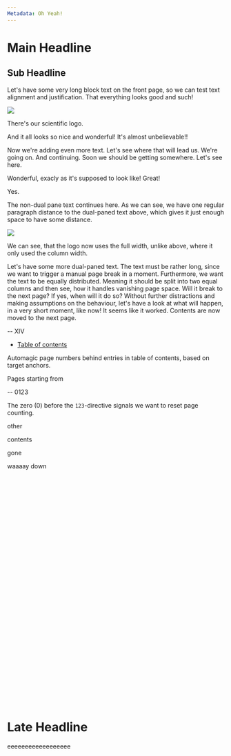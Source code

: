 ```yaml
---
Metadata: Oh Yeah!
---
```


# Main Headline

## Sub Headline

<col-2>

Let's have some very long block text on the front page, so we can test text alignment and justification. That everything looks good and such!

![](https://1.bp.blogspot.com/-BSpoASO5cQQ/WN1lox2QpYI/AAAAAAAAfus/SxntT47ntak7mXmdKSVTiCZOXUlgMayDwCLcB/s1600/duckduckgo-logo-wordmark4-1920.png)

There's our scientific logo.

And it all looks so nice and wonderful! It's almost unbelievable!!

Now we're adding even more text. Let's see where that will lead us. We're going on. And continuing. Soon we should be getting somewhere. Let's see here.

Wonderful, exacly as it's supposed to look like!
Great!

Yes.

</col-2>

The non-dual pane text continues here. As we can see, we have one regular paragraph distance to the dual-paned text above, which gives it just enough space to have some distance.

![](https://www.climatesignals.org/sites/default/files/resources/numb_of_world_nat_cats_80-16.gif)

We can see, that the logo now uses the full width, unlike above, where it only used the column width.

<col-2>

Let's have some more dual-paned text. The text must be rather long, since we want to trigger a manual page break in a moment. Furthermore, we want the text to be equally distributed. Meaning it should be split into two equal columns and then see, how it handles vanishing page space. Will it break to the next page? If yes, when will it do so? Without further distractions and making assumptions on the behaviour, let's have a look at what will happen, in a very short moment, like now! It seems like it worked. Contents are now moved to the next page.

</col-2>

--
XIV

* [Table of contents](#late-headline)

Automagic page numbers behind entries in table of contents, based on target anchors.

Pages starting from

--
0123

The zero (0) before the `123`-directive signals we want to reset page counting.

other

contents

gone

waaaay down

</br></br></br></br></br></br></br></br></br></br></br></br></br></br></br></br></br></br></br></br></br></br></br></br></br></br></br></br></br></br></br>

# Late Headline

eeeeeeeeeeeeeeeeee

<script src="dist/paged.js"></script>

